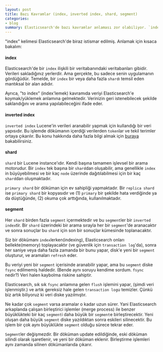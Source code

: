 ```yaml
---
layout: post
title: Bazı Kavramlar (index, inverted index, shard, segment)
categories:
- blog
summary: Elasticsearch'de bazı kavramlar anlaması zor olabiliyor. `index` tam olarak ne demek, `inverted index` nedir? `shard`, `segment` nedir? gibi soruları kısaca açıklamalarını bulabileceğiniz bir döküman. 
---
```


"index" kelimesi Elasticsearch'de biraz istismar edilmiş. Anlamak için kısaca bakalım:

#### index

Elasticsearch'de bir `index` ilişkili bir veritabanındaki veritabanları gibidir. 
Verileri sakladığınız yerlerdir. Ama gerçekte, bu sadece senin uygulamanın gördüğüdür. 
Temelde, bir `index` bir veya daha fazla `shard`ı temsil eden mantıksal bir alan adıdır.

Ayrıca, "to index" (index'lemek) kavramıda veriyi Elasticsearch'e koymak/yüklemek 
anlamına gelmektedir. Verinizin geri istenebilecek şekilde saklandığını ve arama
yapılabileceğini ifade eder. 


#### inverted index

`inverted index` Lucene'in verileri aranabilir yapmak için kullandığı bir veri yapısıdır.
Bu işlemde dökümanın içerdiği verilerden `token`lar ve tekil terimler ortaya çıkarılır. 
Bu konu hakkında daha fazla bilgi almak için [buraya](https://en.wikipedia.org/wiki/Inverted_index) 
bakabilirsiniz.

#### shard

`shard` bir Lucene instance'ıdır. Kendi başına tamamen işlevsel bir arama motorudur. Bir 
`index` tek başına bir `shard`dan oluşabilir, ama genellikle `index` in büyüyebilmesi 
ve bir kaç `node` üzerinde dağıtılabilmesi için bir kaç `shard`dan oluşmaktadır.

`primary shard` bir döküman için ev sahipliği yapmaktadır. Bir `replica shard` ise 
`primary shard` bir kopyasıdır ve (1) `primary` bir şekilde hata verdiğinde ya da 
düştüğünde, (2) okuma çok arttığında, kullanılmaktadır.


#### segment

Her `shard` birden fazla `segment` içermektedir ve bu `segment`ler bir `inverted index`tir. 
Bir `shard` üzerindeki bir arama sırayla her bir `segment`'de aranacaktır ve sonra 
sonuçlar bu `shard` için son bir sonuçlar kümesinde toplanacaktır.

Siz bir dökümanı `index`lerken(indexing), Elasticsearch onları bellekte(memory) 
toplayacaktır (ve güvenlik için `transaction log`'da), sonra her saniye veya daha fazla 
zamanda bir bunu yapar, disk'e yeni bir `segment` oluşturur, ve aramaları `refresh` eder.

Bu veriyi yeni bir `segment` içerisinde aranabilir yapar, ama bu `segment` diske 
`fsync` edilmemiş haldedir. (Bende aynı soruyu kendime sordum. `fsync` nedir?) Veri halen 
kaybolma riskine sahiptir. 

Elasticsearch, sık sık `fsync` anlamına gelen `flush` işlemini yapar, (şimdi veri 
işlenmiştir.) ve artık gereksiz hale gelen `transaction log`u temizler. Çünkü biz artık
biliyoruz ki veri diske yazılmıştır. 

Ne kadar çok `segment` varsa aramalar o kadar uzun sürer. Yani Elasticsearch arkaplanda
çalışan birleştirici işlemler (merge process) ile benzer büyüklükteki bir kaç `segment`i
daha büyük bir `segment`e birleştirecektir. Yeni oluşan daha büyük `segment` diske 
yazıldıktan sonra eskileri silinecektir. Bu işlem bir çok aynı büyüklükte `segment`
olduğu sürece tekrar eder.

`Segment`ler değişmezdir. Bir döküman update edildiğinde, eski döküman silindi olarak 
işaretlenir, ve yeni bir döküman eklenir. Birleştirme işlemleri aynı zamanda silinen 
dökümanlarıda çıkarır.
